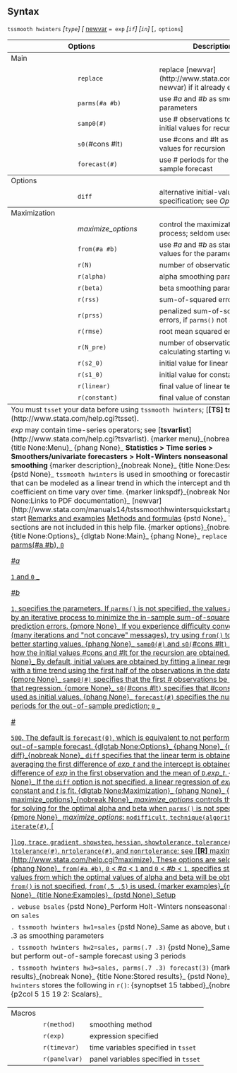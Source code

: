 ## Syntax

`tssmooth hwinters` _\[`type`\] \[_
[newvar](http://www.stata.com/help.cgi?newvar)
`= exp` _\[`if`\] \[`in`\]_ \[`,`
`options`\]

<table class="syntab">
<colgroup>
<col style="width: 33%" />
<col style="width: 33%" />
<col style="width: 33%" />
</colgroup>
<thead>
<tr class="header">
<th colspan="2">Options</th>
<th>Description</th>
</tr>
</thead>
<tbody>
<tr class="odd section">
<td colspan="3">Main</td>
</tr>
<tr class="even">
<td class="normal"></td>
<td><code class="command">replace</code></td>
<td>replace [newvar](http://www.stata.com/help.cgi?newvar) if it already exists</td>
</tr>
<tr class="odd">
<td class="normal"></td>
<td><code class="command" data-options="p">parms(#a #b)</code></td>
<td>use <var class="command">#a</var> and <var class="command">#b</var> as smoothing parameters</td>
</tr>
<tr class="even">
<td class="normal"></td>
<td><code class="command" data-options="sa">samp0(#)</code></td>
<td>use <var class="command">#</var> observations to obtain initial values for recursion</td>
</tr>
<tr class="odd">
<td class="normal"></td>
<td><code class="command">s0(</code><var class="command">#</var>cons <var class="command">#</var>lt<code class="command">)</code></td>
<td>use <var class="command">#</var>cons and <var class="command">#</var>lt as initial values for recursion</td>
</tr>
<tr class="even">
<td class="normal"></td>
<td><code class="command" data-options="f">forecast(#)</code></td>
<td>use <var class="command">#</var> periods for the out-of-sample forecast</td>
</tr>
</tbody>
<tbody>
<tr class="odd section">
<td colspan="3">Options</td>
</tr>
<tr class="even">
<td class="normal"></td>
<td><code class="command" data-options="d">diff</code></td>
<td>alternative initial-value specification; see <var class="command">Options</var></td>
</tr>
</tbody>
<tbody>
<tr class="odd section">
<td colspan="3">Maximization</td>
</tr>
<tr class="even">
<td class="normal"></td>
<td><var class="command">maximize_options</var></td>
<td>control the maximization process; seldom used</td>
</tr>
<tr class="odd">
<td class="normal"></td>
<td><code class="command" data-options="fr">from(#a #b)</code></td>
<td>use <var class="command">#a</var> and <var class="command">#b</var> as starting values for the parameters</td>
</tr>
<tr class="even">
<td class="normal"></td>
<td><code class="command">r(N)</code></td>
<td>number of observations</td>
</tr>
<tr class="odd">
<td class="normal"></td>
<td><code class="command">r(alpha)</code></td>
<td>alpha smoothing parameter</td>
</tr>
<tr class="even">
<td class="normal"></td>
<td><code class="command">r(beta)</code></td>
<td>beta smoothing parameter</td>
</tr>
<tr class="odd">
<td class="normal"></td>
<td><code class="command">r(rss)</code></td>
<td>sum-of-squared errors</td>
</tr>
<tr class="even">
<td class="normal"></td>
<td><code class="command">r(prss)</code></td>
<td>penalized sum-of-squared errors, if <code class="command">parms()</code> not specified</td>
</tr>
<tr class="odd">
<td class="normal"></td>
<td><code class="command">r(rmse)</code></td>
<td>root mean squared error</td>
</tr>
<tr class="even">
<td class="normal"></td>
<td><code class="command">r(N_pre)</code></td>
<td>number of observations used in calculating starting values</td>
</tr>
<tr class="odd">
<td class="normal"></td>
<td><code class="command">r(s2_0)</code></td>
<td>initial value for linear term</td>
</tr>
<tr class="even">
<td class="normal"></td>
<td><code class="command">r(s1_0)</code></td>
<td>initial value for constant term</td>
</tr>
<tr class="odd">
<td class="normal"></td>
<td><code class="command">r(linear)</code></td>
<td>final value of linear term</td>
</tr>
<tr class="even">
<td class="normal"></td>
<td><code class="command">r(constant)</code></td>
<td>final value of constant term</td>
</tr>
</tbody><tfoot>
<tr class="odd footnote">
<td colspan="3">You must <code class="command">tsset</code> your data before using <code class="command">tssmooth hwinters</code>; [<strong>[TS] tsset</strong>](http://www.stata.com/help.cgi?tsset).</td>
</tr>
<tr class="even footnote">
<td colspan="3"><var class="command">exp</var> may contain time-series operators; see [<strong>tsvarlist</strong>](http://www.stata.com/help.cgi?tsvarlist). <span data-options="menu">{marker menu}_<span>{nobreak None}_ <span>{title None:Menu}_ <span>{phang None}_ <strong>Statistics &gt; Time series &gt; Smoothers/univariate forecasters &gt;</strong> <strong>Holt-Winters nonseasonal smoothing</strong> <span data-options="description">{marker description}_<span>{nobreak None}_ <span>{title None:Description}_ <span>{pstd None}_ <code class="command">tssmooth hwinters</code> is used in smoothing or forecasting a series that can be modeled as a linear trend in which the intercept and the coefficient on time vary over time. <span data-options="linkspdf">{marker linkspdf}_<span>{nobreak None}_ <span>{title None:Links to PDF documentation}_ [newvar](http://www.stata.com/manuals14/tstssmoothhwintersquickstart.pdf">Quick start</a> <a href="http://www.stata.com/manuals14/tstssmoothhwintersremarksandexamples.pdf">Remarks and examples</a> <a href="http://www.stata.com/manuals14/tstssmoothhwintersmethodsandformulas.pdf">Methods and formulas</a> <span>{pstd None}_ The above sections are not included in this help file. <span data-options="options">{marker options}_<span>{nobreak None}_ <span>{title None:Options}_ <span>{dlgtab None:Main}_ <span>{phang None}_ <code class="command" data-options="replace">replace</code> replaces <a href="http://www.stata.com/help.cgi?newvar) if it already exists. <span>{phang None}_ <code class="command" data-options="parms(#a #b)">parms(#a #b)</code>, <code class="command">0</code>
<ul>
</ul>
<var class="command">#a</var>
<ul>
</ul>
<code class="command">1</code> and <span class="nowrap"><code class="command">0</code> _
<ul>
</ul>
<var class="command">#b</var>
<ul>
</ul>
<code class="command">1</code>, specifies the parameters. If <code class="command" data-options="parms()">parms()</code> is not specified, the values are chosen by an iterative process to minimize the in-sample sum-of-squared prediction errors. <span>{pmore None}_ If you experience difficulty converging (many iterations and "not concave" messages), try using <code class="command" data-options="from()">from()</code> to provide better starting values. <span>{phang None}_ <code class="command" data-options="samp0(#)">samp0(#)</code> and <code class="command">s0(</code><var class="command">#</var>cons <var class="command">#</var>lt<code class="command">)</code> specify how the initial values <var class="command">#</var>cons and <var class="command">#</var>lt for the recursion are obtained. <span>{pmore None}_ By default, initial values are obtained by fitting a linear regression with a time trend using the first half of the observations in the dataset. <span>{pmore None}_ <code class="command" data-options="samp0(#)">samp0(#)</code> specifies that the first <var class="command">#</var> observations be used in that regression. <span>{pmore None}_ <code class="command">s0(</code><var class="command">#</var>cons <var class="command">#</var>lt<code class="command">)</code> specifies that <var class="command">#</var>cons and <var class="command">#</var>lt be used as initial values. <span>{phang None}_ <code class="command" data-options="forecast(#)">forecast(#)</code> specifies the number of periods for the out-of-sample prediction; <span class="nowrap"><code class="command">0</code> _
<ul>
</ul>
<var class="command">#</var>
<ul>
</ul>
<code class="command">500</code>. The default is <code class="command">forecast(0)</code>, which is equivalent to not performing an out-of-sample forecast. <span>{dlgtab None:Options}_ <span>{phang None}_ <span data-options="diff">{marker diff}_<span>{nobreak None}_ <code class="command" data-options="diff">diff</code> specifies that the linear term is obtained by averaging the first difference of <var class="command">exp_t</var> and the intercept is obtained as the difference of <var class="command">exp</var> in the first observation and the mean of <code class="command" data-options="D">D</code>.<var class="command">exp_t</var>. <span>{pmore None}_ If the <code class="command" data-options="diff">diff</code> option is not specified, a linear regression of <var class="command">exp_t</var> on a constant and <var class="command">t</var> is fit. <span>{dlgtab None:Maximization}_ <span>{phang None}_ <span data-options="maximize_options">{marker maximize_options}_<span>{nobreak None}_ <var class="command">maximize_options</var> controls the process for solving for the optimal alpha and beta when <code class="command" data-options="parms()">parms()</code> is not specified. <span>{pmore None}_ <var class="command">maximize_options</var>: <code class="command" data-options="nodif">nodifficult</code>, <code class="command" data-options="tech">technique(algorithm_spec)</code>, <code class="command" data-options="iter">iterate(#)</code>, [<code class="command"></code>
<ul>
</ul>
]<code class="command" data-options="lo">log</code>, <code class="command" data-options="tr">trace</code>, <code class="command" data-options="grad">gradient</code>, <code class="command" data-options="showstep">showstep</code>, <code class="command" data-options="hess">hessian</code>, <code class="command" data-options="showtol">showtolerance</code>, <code class="command" data-options="tol">tolerance(#)</code>, <code class="command" data-options="ltol">ltolerance(#)</code>, <code class="command" data-options="nrtol">nrtolerance(#)</code>, and <code class="command" data-options="nonrtol">nonrtolerance</code>; see [<strong>[R]</strong> maximize](http://www.stata.com/help.cgi?maximize). These options are seldom used. <span>{phang None}_ <code class="command" data-options="from(#a #b)">from(#a #b)</code>, <code class="command">0</code> &lt; <var class="command">#a</var> &lt; <code class="command">1</code> and <code class="command">0</code> &lt; <var class="command">#b</var> &lt; <code class="command">1</code>, specifies starting values from which the optimal values of alpha and beta will be obtained. If <code class="command" data-options="from()">from()</code> is not specified, <code class="command">from(.5 .5)</code> is used. <span data-options="examples">{marker examples}_<span>{nobreak None}_ <span>{title None:Examples}_ <span>{pstd None}_Setup</td>
</tr>
<tr class="odd footnote">
<td colspan="3"><code class="command">. webuse bsales</code> <span>{pstd None}_Perform Holt-Winters nonseasonal smoothing on <code class="command">sales</code></td>
</tr>
<tr class="even footnote">
<td colspan="3"><code class="command">. tssmooth hwinters hw1=sales</code> <span>{pstd None}_Same as above, but use .7 and .3 as smoothing parameters</td>
</tr>
<tr class="odd footnote">
<td colspan="3"><code class="command">. tssmooth hwinters hw2=sales, parms(.7 .3)</code> <span>{pstd None}_Same as above, but perform out-of-sample forecast using 3 periods</td>
</tr>
<tr class="even footnote">
<td colspan="3"><code class="command">. tssmooth hwinters hw3=sales, parms(.7 .3) forecast(3)</code> <span data-options="results">{marker results}_<span>{nobreak None}_ <span>{title None:Stored results}_ <span>{pstd None}_ <code class="command">tssmooth hwinters</code> stores the following in <code class="command">r()</code>: <span data-options="15 tabbed">{synoptset 15 tabbed}_<span>{nobreak None}_ <span data-options="5 15 19 2">{p2col 5 15 19 2: Scalars}_</td>
</tr>
</tfoot>

</table>

|        |               |                                      |
|--------|---------------|--------------------------------------|
| Macros |               |                                      |
|        | `r(method)`   | smoothing method                     |
|        | `r(exp)`      | expression specified                 |
|        | `r(timevar)`  | time variables specified in `tsset`  |
|        | `r(panelvar)` | panel variables specified in `tsset` |
